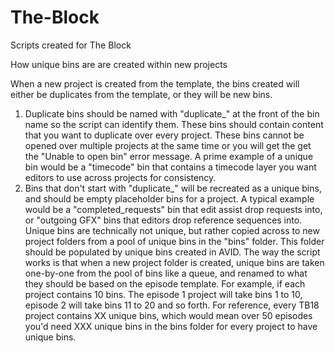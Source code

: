 # The-Block
Scripts created for The Block

How unique bins are are created within new projects

When a new project is created from the template, the bins created will either be duplicates from the template, or they will be new bins.
1) Duplicate bins should be named with "duplicate_" at the front of the bin name so the script can identify them.
	 These bins should contain content that you want to duplicate over every project. These bins cannot be opened over multiple projects at the same time or you will get the get the "Unable to open bin" error message.
	 A prime example of a unique bin would be a "timecode" bin that contains a timecode layer you want editors to use across projects for consistency.
2) Bins that don't start with "duplicate_" will be recreated as a unique bins, and should be empty placeholder bins for a project.
	 A typical example would be a "completed_requests" bin that edit assist drop requests into, or "outgoing GFX" bins that editors drop reference sequences into.
	 Unique bins are technically not unique, but rather copied across to new project folders from a pool of unique bins in the "bins" folder.
	 This folder should be populated by unique bins created in AVID.
	 The way the script works is that when a new project folder is created, unique bins are taken one-by-one from the pool of bins like a queue, and renamed to what they should be based on the episode template.
	 For example, if each project contains 10 bins. The episode 1 project will take bins 1 to 10, episode 2 will take bins 11 to 20 and so forth.
	 For reference, every TB18 project contains XX unique bins, which would mean over 50 episodes you'd need XXX unique bins in the bins folder for every project to have unique bins.
